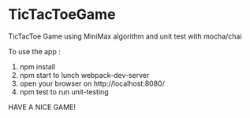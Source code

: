 # TicTacToeGame
TicTacToe Game using MiniMax algorithm and unit test with mocha/chai

To use the app :
  1) npm install
  2) npm start to lunch webpack-dev-server
  3) open your browser on http://localhost:8080/
  4) npm test to run unit-testing
  
  
  
  HAVE A NICE GAME!

